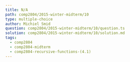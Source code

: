 ```yaml
---
title: N/A
path: comp2804/2015-winter-midterm/10
type: multiple-choice
author: Michiel Smid
question: comp2804/2015-winter-midterm/10/question.ts
solution: comp2804/2015-winter-midterm/10/solution.md
tags:
  - comp2804
  - comp2804-midterm
  - comp2804-recursive-functions-(4.1)
---
```

